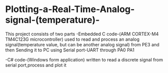 # Plotting-a-Real-Time-Analog-signal-(temperature)-
This project consists of two parts
-Embedded C code-(ARM CORTEX-M4 TM4C123G microcontroller)
used to read and process an analog signal(temperature value, but can be another analog signal) from PE3 and then Sending it to PC using Serial port-UART through PA0 PA1               

-C# code-(Windows form application) 
written to read a discrete signal from serial port,process and plot it    
